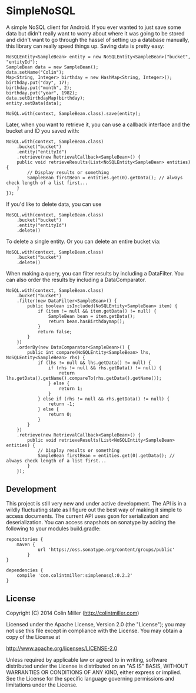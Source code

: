 SimpleNoSQL
===========

A simple NoSQL client for Android. If you ever wanted to just save some data but didn't really want to worry about
where it was going to be stored and didn't want to go through the hassel of setting up a database manually, this
library can really speed things up. Saving data is pretty easy:

    NoSQLEntity<SampleBean> entity = new NoSQLEntity<SampleBean>("bucket", "entityId");
	SampleBean data = new SampleBean();
	data.setName("Colin");
	Map<String, Integer> birthday = new HashMap<String, Integer>();
	birthday.put("day", 17);
	birthday.put("month", 2);
	birthday.put("year", 1982);
	data.setBirthdayMap(birthday);
	entity.setData(data);

    NoSQL.with(context, SampleBean.class).save(entity);

Later, when you want to retrieve it, you can use a callback interface and the bucket and ID you saved with:

    NoSQL.with(context, SampleBean.class)
        .bucket("bucket")
        .entity("entityId")
        .retrieve(new RetrievalCallback<SampleBean>() {
		public void retrieveResults(List<NoSQLEntity<SampleBean> entities) {
			// Display results or something	
			SampleBean firstBean = entities.get(0).getData(); // always check length of a list first...
		}	
	});

If you'd like to delete data, you can use

    NoSQL.with(context, SampleBean.class)
        .bucket("bucket")
        .entity("entityId")
        .delete()

To delete a single entity. Or you can delete an entire bucket via:

    NoSQL.with(context, SampleBean.class)
        .bucket("bucket")
        .delete()

When making a query, you can filter results by including a DataFilter. You can also order the results by including a
DataComparator.

    NoSQL.with(context, SampleBean.class)
        .bucket("bucket")
        .filter(new DataFilter<SampleBean>() {
            public boolean isIncluded(NoSQLEntity<SampleBean> item) {
                if (item != null && item.getData() != null) {
                    SampleBean bean = item.getData();
                    return bean.hasBirthdaymap();
                }
                return false;
            }
        })
        .orderBy(new DataComparator<SampleBean>() {
            public int compare(NoSQLEntity<SampleBean> lhs, NoSQLEntity<SampleBean> rhs) {
                if (lhs != null && lhs.getData() != null) {
                    if (rhs != null && rhs.getData() != null) {
                        return lhs.getData().getName().compareTo(rhs.getData().getName());
                    } else {
                        return 1;
                    }
                } else if (rhs != null && rhs.getData() != null) {
                    return -1;
                } else {
                    return 0;
                }
            }
        })
        .retrieve(new RetrievalCallback<SampleBean>() {
            public void retrieveResults(List<NoSQLEntity<SampleBean> entities) {
                // Display results or something
                SampleBean firstBean = entities.get(0).getData(); // always check length of a list first...
            }
        });

Development
-----------
This project is still very new and under active development. The API is in a wildly fluctuating state as I figure out
the best way of making it simple to access documents. The current API uses gson for serialization and deserialization.
You can access snapshots on sonatype by adding the following to your modules build.gradle:

    repositories {
	    maven {
		        url 'https://oss.sonatype.org/content/groups/public'
		    }
	}

    dependencies {
	    compile 'com.colintmiller:simplenosql:0.2.2'
	}

License
-------

Copyright (C) 2014 Colin Miller (http://colintmiller.com)

Licensed under the Apache License, Version 2.0 (the "License");
you may not use this file except in compliance with the License.
You may obtain a copy of the License at

  http://www.apache.org/licenses/LICENSE-2.0

Unless required by applicable law or agreed to in writing, software
distributed under the License is distributed on an "AS IS" BASIS,
WITHOUT WARRANTIES OR CONDITIONS OF ANY KIND, either express or implied.
See the License for the specific language governing permissions and
limitations under the License.
